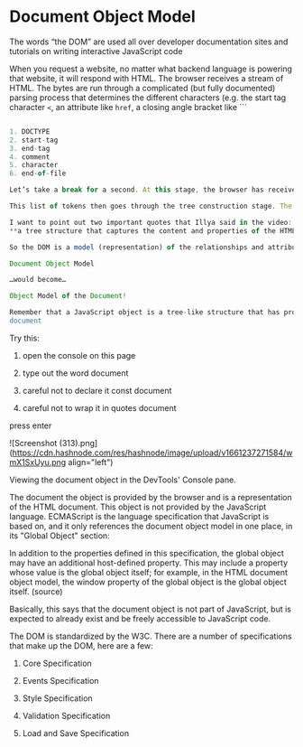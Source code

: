 # Document Object Model

The words “the DOM” are used all over developer documentation sites and tutorials on writing interactive JavaScript code

When you request a website, no matter what backend language is powering that website, it will respond with HTML. The browser receives a stream of HTML. The bytes are run through a complicated (but fully documented) parsing process that determines the different characters (e.g. the start tag character `<`, an attribute like `href`, a closing angle bracket like \`\`\`

```javascript

1. DOCTYPE
2. start-tag
3. end-tag
4. comment
5. character
6. end-of-file

Let’s take a break for a second. At this stage, the browser has received the bytes that’ve been sent by a server. The browser has converted the bytes to tags and has read through the tags to create a list of tokens.

This list of tokens then goes through the tree construction stage. The output of this stage is a tree-like structure — this is the DOM!

I want to point out two important quotes that Illya said in the video:
**a tree structure that captures the content and properties of the HTML and all the relationships between the nodes the DOM is the full, parsed representation of the HTML**

So the DOM is a model (representation) of the relationships and attributes of the HTML document that was received. Remember that DOM stands for “Document Object Model”. Something that I’ve found to be true as I’ve been learning is that to break something down, just read the thing backwards:

Document Object Model

…would become…

Object Model of the Document!

Remember that a JavaScript object is a tree-like structure that has properties and values. So the DOM can be accessed using a special object provided by the browser: ```
document
```

Try this:

1. open the console on this page
    
2. type out the word document
    
3. careful not to declare it const document
    
4. careful not to wrap it in quotes document
    

press enter

![Screenshot (313).png](https://cdn.hashnode.com/res/hashnode/image/upload/v1661237271584/wmX1SxUyu.png align="left")

Viewing the document object in the DevTools' Console pane.

The document the object is provided by the browser and is a representation of the HTML document. This object is not provided by the JavaScript language. ECMAScript is the language specification that JavaScript is based on, and it only references the document object model in one place, in its "Global Object" section:

In addition to the properties defined in this specification, the global object may have an additional host-defined property. This may include a property whose value is the global object itself; for example, in the HTML document object model, the window property of the global object is the global object itself. (source)

Basically, this says that the document object is not part of JavaScript, but is expected to already exist and be freely accessible to JavaScript code.

The DOM is standardized by the W3C. There are a number of specifications that make up the DOM, here are a few:

1. Core Specification
    
2. Events Specification
    
3. Style Specification
    
4. Validation Specification
    
5. Load and Save Specification